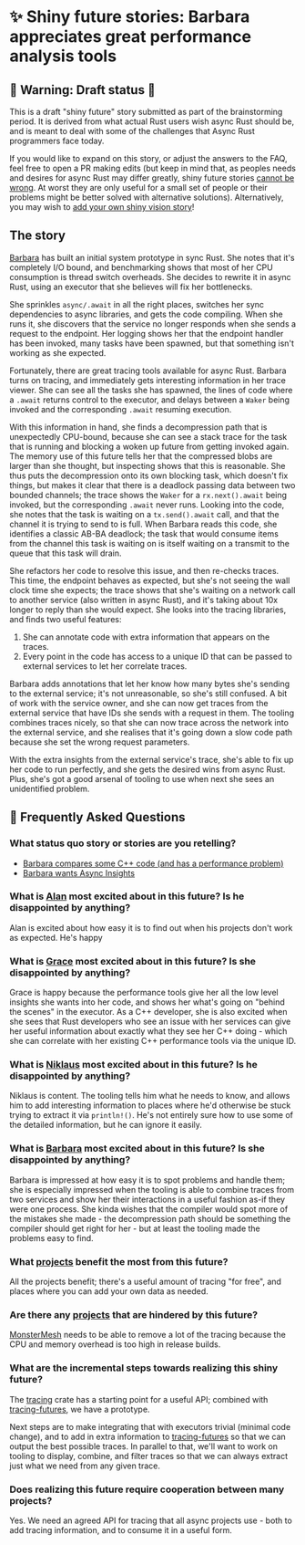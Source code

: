 # ✨ Shiny future stories: Barbara appreciates great performance analysis tools

[How To Vision: Shiny Future]: ../how_to_vision/shiny_future.md
[the raw source from this template]: https://raw.githubusercontent.com/rust-lang/wg-async-foundations/master/src/vision/shiny_future/template.md
[`shiny_future`]: https://github.com/rust-lang/wg-async-foundations/tree/master/src/vision/shiny_future
[`SUMMARY.md`]: https://github.com/rust-lang/wg-async-foundations/blob/master/src/SUMMARY.md

## 🚧 Warning: Draft status 🚧

This is a draft "shiny future" story submitted as part of the brainstorming period. It is derived from what actual Rust users wish async Rust should be, and is meant to deal with some of the challenges that Async Rust programmers face today.

If you would like to expand on this story, or adjust the answers to the FAQ, feel free to open a PR making edits (but keep in mind that, as peoples needs and desires for async Rust may differ greatly, shiny future stories [cannot be wrong]. At worst they are only useful for a small set of people or their problems might be better solved with alternative solutions). Alternatively, you may wish to [add your own shiny vision story][htvsq]!

## The story

[Barbara] has built an initial system prototype in sync Rust. She notes that it's completely I/O bound, and benchmarking shows that most of her CPU consumption is thread switch overheads. She decides to rewrite it in async Rust, using an executor that she believes will fix her bottlenecks.

She sprinkles `async/.await` in all the right places, switches her sync dependencies to async libraries, and gets the code compiling. When she runs it, she discovers that the service no longer responds when she sends a request to the endpoint. Her logging shows her that the endpoint handler has been invoked, many tasks have been spawned, but that something isn't working as she expected.

Fortunately, there are great tracing tools available for async Rust. Barbara turns on tracing, and immediately gets interesting information in her trace viewer. She can see all the tasks she has spawned, the lines of code where a `.await` returns control to the executor, and delays between a `Waker` being invoked and the corresponding `.await` resuming execution.

With this information in hand, she finds a decompression path that is unexpectedly CPU-bound, because she can see a stack trace for the task that is running and blocking a woken up future from getting invoked again. The memory use of this future tells her that the compressed blobs are larger than she thought, but inspecting shows that this is reasonable. She thus puts the decompression onto its own blocking task, which doesn't fix things, but makes it clear that there is a deadlock passing data between two bounded channels; the trace shows the `Waker` for a `rx.next().await` being invoked, but the corresponding `.await` never runs. Looking into the code, she notes that the task is waiting on a `tx.send().await` call, and that the channel it is trying to send to is full. When Barbara reads this code, she identifies a classic AB-BA deadlock; the task that would consume items from the channel this task is waiting on is itself waiting on a transmit to the queue that this task will drain.

She refactors her code to resolve this issue, and then re-checks traces. This time, the endpoint behaves as expected, but she's not seeing the wall clock time she expects; the trace shows that she's waiting on a network call to another service (also written in async Rust), and it's taking about 10x longer to reply than she would expect. She looks into the tracing libraries, and finds two useful features:

1. She can annotate code with extra information that appears on the traces.
2. Every point in the code has access to a unique ID that can be passed to external services to let her correlate traces.

Barbara adds annotations that let her know how many bytes she's sending to the external service; it's not unreasonable, so she's still confused. A bit of work with the service owner, and she can now get traces from the external service that have IDs she sends with a request in them. The tooling combines traces nicely, so that she can now trace across the network into the external service, and she realises that it's going down a slow code path because she set the wrong request parameters.

With the extra insights from the external service's trace, she's able to fix up her code to run perfectly, and she gets the desired wins from async Rust. Plus, she's got a good arsenal of tooling to use when next she sees an unidentified problem.

## 🤔 Frequently Asked Questions

### What status quo story or stories are you retelling?

* [Barbara compares some C++ code (and has a performance problem)](../status_quo/barbara_compares_some_cpp_code.md)
* [Barbara wants Async Insights](../status_quo/barbara_wants_async_insights.md)

### **What is [Alan] most excited about in this future? Is he disappointed by anything?**

Alan is excited about how easy it is to find out when his projects don't work as expected. He's happy

### **What is [Grace] most excited about in this future? Is she disappointed by anything?**

Grace is happy because the performance tools give her all the low level insights she wants into her code, and shows her what's going on "behind the scenes" in the executor. As a C++ developer, she is also excited when she sees that Rust developers who see an issue with her services can give her useful information about exactly what they see her C++ doing - which she can correlate with her existing C++ performance tools via the unique ID.

### **What is [Niklaus] most excited about in this future? Is he disappointed by anything?**

Niklaus is content. The tooling tells him what he needs to know, and allows him to add interesting information to places where he'd otherwise be stuck trying to extract it via `println!()`. He's not entirely sure how to use some of the detailed information, but he can ignore it easily.

### **What is [Barbara] most excited about in this future? Is she disappointed by anything?**

Barbara is impressed at how easy it is to spot problems and handle them; she is especially impressed when the tooling is able to combine traces from two services and show her their interactions in a useful fashion as-if they were one process. She kinda wishes that the compiler would spot more of the mistakes she made - the decompression path should be something the compiler should get right for her - but at least the tooling made the problems easy to find.

### **What [projects] benefit the most from this future?**

All the projects benefit; there's a useful amount of tracing "for free", and places where you can add your own data as needed.

### **Are there any [projects] that are hindered by this future?**

[MonsterMesh] needs to be able to remove a lot of the tracing because the CPU and memory overhead is too high in release builds.

[MonsterMesh]: ../projects/MonsterMesh.md

### **What are the incremental steps towards realizing this shiny future?**

The [tracing] crate has a starting point for a useful API; combined with [tracing-futures], we have a prototype.

Next steps are to make integrating that with executors trivial (minimal code change), and to add in extra information to [tracing-futures] so that we can output the best possible traces. In parallel to that, we'll want to work on tooling to display, combine, and filter traces so that we can always extract just what we need from any given trace.

[tracing]: https://crates.io/crates/tracing
[tracing-futures]: https://crates.io/crates/tracing-futures

### **Does realizing this future require cooperation between many projects?**

Yes. We need an agreed API for tracing that all async projects use - both to add tracing information, and to consume it in a useful form.

[Alan]: ../characters/alan.md
[Grace]: ../characters/grace.md
[Niklaus]: ../characters/niklaus.md
[Barbara]: ../characters/barbara.md
[projects]: ../projects.md
[htvsq]: ../how_to_vision/status_quo.md
[cannot be wrong]: ../how_to_vision/comment.md#comment-to-understand-or-improve-not-to-negate-or-dissuade
